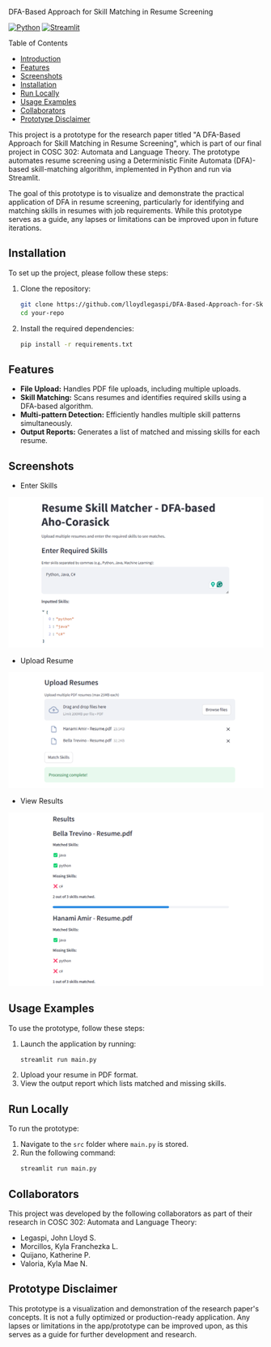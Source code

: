 DFA-Based Approach for Skill Matching in Resume Screening

[![Python](https://img.shields.io/badge/python-3.8%2B-blue)](https://www.python.org/) [![Streamlit](https://img.shields.io/badge/streamlit-0.84.0-blue)](https://streamlit.io/)

Table of Contents
- [Introduction](#introduction)
- [Features](#features)
- [Screenshots](#screenshots)
- [Installation](#installation)
- [Run Locally](#run-locally)
- [Usage Examples](#usage-examples)
- [Collaborators](#collaborators)
- [Prototype Disclaimer](#prototype-disclaimer)

This project is a prototype for the research paper titled "A DFA-Based Approach for Skill Matching in Resume Screening", which is part of our final project in COSC 302: Automata and Language Theory. The prototype automates resume screening using a Deterministic Finite Automata (DFA)-based skill-matching algorithm, implemented in Python and run via Streamlit.

The goal of this prototype is to visualize and demonstrate the practical application of DFA in resume screening, particularly for identifying and matching skills in resumes with job requirements. While this prototype serves as a guide, any lapses or limitations can be improved upon in future iterations.

## Installation
To set up the project, please follow these steps:
1. Clone the repository:
   ```bash
   git clone https://github.com/lloydlegaspi/DFA-Based-Approach-for-Skill-Matching-in-Resume-Screening.git
   cd your-repo
   ```
2. Install the required dependencies:
   ```bash
   pip install -r requirements.txt
   ```

## Features
- **File Upload:** Handles PDF file uploads, including multiple uploads.
- **Skill Matching:** Scans resumes and identifies required skills using a DFA-based algorithm.
- **Multi-pattern Detection:** Efficiently handles multiple skill patterns simultaneously.
- **Output Reports:** Generates a list of matched and missing skills for each resume.

## Screenshots
- Enter Skills

![Enter Skills](public/img/1-Enter-Skills.png)

- Upload Resume

![Upload Resume](public/img/2-Upload-Resume.png)

- View Results

![Results](public/img/3-Results.png)

## Usage Examples
To use the prototype, follow these steps:
1. Launch the application by running:
   ```bash
   streamlit run main.py
   ```
2. Upload your resume in PDF format.
3. View the output report which lists matched and missing skills.

## Run Locally
To run the prototype:
1. Navigate to the `src` folder where `main.py` is stored.
2. Run the following command:
   ```bash
   streamlit run main.py
   ```

## Collaborators
This project was developed by the following collaborators as part of their research in COSC 302: Automata and Language Theory:
- Legaspi, John Lloyd S.
- Morcillos, Kyla Franchezka L.
- Quijano, Katherine P.
- Valoria, Kyla Mae N.

## Prototype Disclaimer
This prototype is a visualization and demonstration of the research paper's concepts. It is not a fully optimized or production-ready application. Any lapses or limitations in the app/prototype can be improved upon, as this serves as a guide for further development and research.
     
